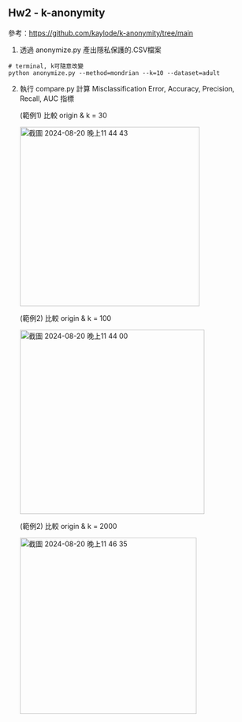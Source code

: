 ## Hw2 - k-anonymity

參考：https://github.com/kaylode/k-anonymity/tree/main

1. 透過 anonymize.py 產出隱私保護的.CSV檔案
```
# terminal, k可隨意改變
python anonymize.py --method=mondrian --k=10 --dataset=adult
```

2. 執行 compare.py 計算 Misclassification Error, Accuracy, Precision, Recall, AUC 指標

    (範例1) 比較 origin & k = 30
   
    <img width="364" alt="截圖 2024-08-20 晚上11 44 43" src="https://github.com/user-attachments/assets/3e97a2b1-c010-410f-91ee-1366a5956157">

    (範例2) 比較 origin & k = 100
   
   <img width="374" alt="截圖 2024-08-20 晚上11 44 00" src="https://github.com/user-attachments/assets/93a0ded7-537d-4e67-b3c0-7cb6e473e4d0">

    (範例2) 比較 origin & k = 2000

   <img width="358" alt="截圖 2024-08-20 晚上11 46 35" src="https://github.com/user-attachments/assets/2a90cc48-c19a-4df1-b098-80364365de8f">
